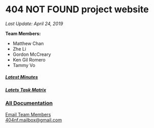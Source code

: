 # 404 NOT FOUND project website
*Last Update: April 24, 2019*

**Team Members:**
- Matthew Chan
- Zhe Li
- Gordon McCreary
- Ken Gil Romero
- Tammy Vo

##### [Latest Minutes](website/documents/Minutes_Week_01.pdf)  
##### [Latets Task Matrix](website/documents/TaskMatrix_Week_01.pdf)  
### [All Documentation](website/Documentation.md)  
  
  
  
  
[Email Team Members](mailto:404nf.mailbox@gmail.com)  
404nf.mailbox@gmail.com
